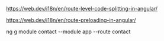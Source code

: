 https://web.dev/i18n/en/route-level-code-splitting-in-angular/

https://web.dev/i18n/en/route-preloading-in-angular/

ng g module contact --module app --route contact
